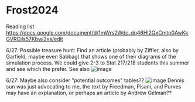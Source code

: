 # Frost2024
Reading list https://docs.google.com/document/d/1mWrs2Wdc_dq46Hl2QxCmtp0AwKkGVRCils57Kbwi2xs/edit

6/27: Possible treasure hunt: Find an article (probably by Ziffler, also by Garfield, maybe even Sabbag) that shows one of their diagrams of the simulation process.  We could give 2-3 to Stat 217/218 students this summer and see which the prefer.  See also 
![image](https://github.com/iambethchance/Frost2024/assets/75873576/8a06ad9c-73b3-44d7-b335-7c6b384e32a6)

6/27: Maybe also consider "potential outcomes" tables?? 
![image](https://github.com/iambethchance/Frost2024/assets/75873576/42ac6bf9-0f3b-46cb-9935-87f3d1d6221f)
Dennis sun was just advocating to me, the text by Freedman, Pisani, and Purves may have an explanation, or perhaps an article by Andrew Gelman??


